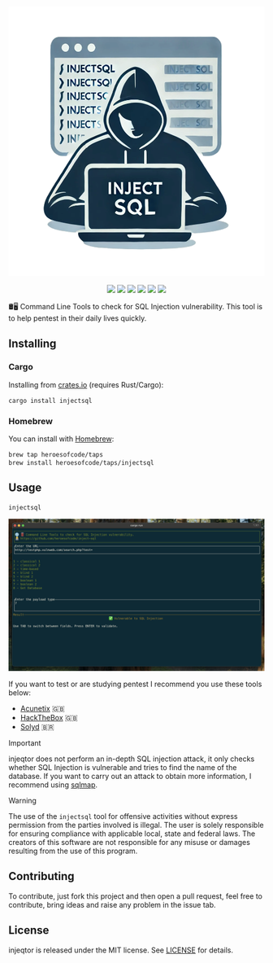 <p align="center">
	<img src="https://raw.githubusercontent.com/heroesofcode/inject-sql/main/assets/logo.png" width="530" height="530" alt="Logo">
</p>

<p align="center">
		<a href="https://github.com/heroesofcode/inject-sql/actions/workflows/CI.yml"><img src="https://github.com/heroesofcode/inject-sql/actions/workflows/CI.yml/badge.svg"></a>
    <a href="https://crates.io/crates/injectsql"><img src="https://img.shields.io/crates/v/injectsql"></a>
		<a href="https://brew.sh/pt-br/"><img src="https://img.shields.io/badge/Homebrew-f1c072.svg?logo=homebrew&logoColor=7c6a50"></a>
    <a href="https://img.shields.io/badge/rustc-1.74.1-blue.svg?logo=rust&logoColor=orange"><img src="https://img.shields.io/badge/rustc-1.74.1-blue.svg?logo=rust&logoColor=orange"></a>
    <a href="https://crates.io/crates/injectsql"><img src="https://img.shields.io/crates/d/injectsql.svg?logo=rust&logoColor=orange"></a>
    <a href="https://github.com/heroesofcode/inject-sql/blob/main/LICENSE"><img src="https://img.shields.io/github/license/heroesofcode/inject-sql.svg"></a>
</p>


🛢️🖥️ Command Line Tools to check for SQL Injection vulnerability. This tool is to help pentest in their daily lives quickly.

## Installing

### Cargo
Installing from [crates.io](https://crates.io/) (requires Rust/Cargo):

```shell
cargo install injectsql
```

### Homebrew
You can install with [Homebrew](https://brew.sh/):

```shell
brew tap heroesofcode/taps
brew install heroesofcode/taps/injectsql
```

## Usage

```sh
injectsql
```

<img src="https://github.com/heroesofcode/inject-sql/blob/main/assets/example.png?raw=true">

If you want to test or are studying pentest I recommend you use these tools below:

- [Acunetix](http://testphp.vulnweb.com/) 🇬🇧
- [HackTheBox](https://www.hackthebox.com/) 🇬🇧
- [Solyd](https://solyd.com.br/) 🇧🇷

> [!IMPORTANT] 
> injeqtor does not perform an in-depth SQL injection attack, it only checks whether SQL Injection is vulnerable and tries to find the name of the database. If you want to carry out an attack to obtain more information, I recommend using [sqlmap](https://github.com/sqlmapproject/sqlmap).

> [!WARNING]
> The use of the `injectsql` tool for offensive activities without express permission from the parties involved is illegal. The user is solely responsible for ensuring compliance with applicable local, state and federal laws. The creators of this software are not responsible for any misuse or damages resulting from the use of this program.

## Contributing

To contribute, just fork this project and then open a pull request, feel free to contribute, bring ideas and raise any problem in the issue tab.

## License

injeqtor is released under the MIT license. See [LICENSE](https://github.com/heroesofcode/injector/blob/main/LICENSE) for details.
